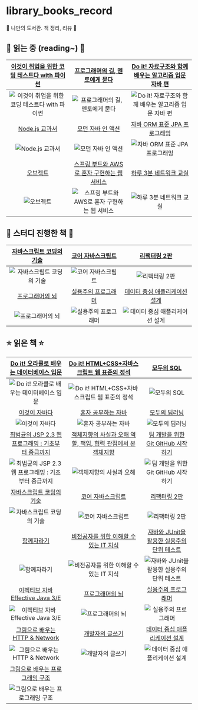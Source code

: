 # library_books_record
📖 나만의 도서관. 책 정리, 리뷰 🔖

## 📌 읽는 중 (reading~) 📌

|[이것이 취업을 위한 코딩 테스트다 with 파이썬](http://www.yes24.com/Product/Goods/91433923?OzSrank=1)|[프로그래머의 길, 멘토에게 묻다](http://www.yes24.com/Product/Goods/4045732)|[Do it! 자료구조와 함께 배우는 알고리즘 입문 자바 편](http://www.yes24.com/Product/Goods/60547893?OzSrank=3)| 
| :---: | :---: | :---: |
|![이것이 취업을 위한 코딩 테스트다 with 파이썬](http://image.yes24.com/goods/91433923/L)|![프로그래머의 길, 멘토에게 묻다](http://image.yes24.com/momo/TopCate88/MidCate04/8733735.jpg)|![Do it! 자료구조와 함께 배우는 알고리즘 입문 자바 편](http://image.yes24.com/goods/60547893/L)|
|[Node.js 교과서](http://www.yes24.com/Product/Goods/91213376)|[모던 자바 인 액션](http://www.yes24.com/Product/Goods/77125987)|[자바 ORM 표준 JPA 프로그래밍](http://www.yes24.com/Product/Goods/19040233)|
|![Node.js 교과서](http://image.yes24.com/goods/91213376/L)|![모던 자바 인 액션](http://image.yes24.com/goods/77125987/L)|![자바 ORM 표준 JPA 프로그래밍](http://image.yes24.com/goods/19040233/L)|
|[오브젝트](http://www.yes24.com/Product/Goods/74219491?OzSrank=1)|[스프링 부트와 AWS로 혼자 구현하는 웹 서비스](http://www.yes24.com/Product/Goods/83849117)|[하루 3분 네트워크 교실](http://www.yes24.com/Product/Goods/30670329)|
|![오브젝트](http://image.yes24.com/goods/74219491/L)|![스프링 부트와 AWS로 혼자 구현하는 웹 서비스](http://image.yes24.com/goods/83849117/L)|![하루 3분 네트워크 교실](http://image.yes24.com/momo/TopCate900/MidCate009/89983806.jpg)|

## 🎈 스터디 진행한 책 🎈

|[자바스크립트 코딩의 기술](http://www.yes24.com/Product/Goods/85019231?OzSrank=12)|[코어 자바스크립트](http://www.yes24.com/Product/Goods/78586788)|[리팩터링 2판](http://www.yes24.com/Product/Goods/89649360)|
| :---: | :---: | :---: |
|![자바스크립트 코딩의 기술](http://image.yes24.com/goods/85019231/L)|![코어 자바스크립트](http://image.yes24.com/goods/78586788/L)|![리팩터링 2판](http://image.yes24.com/goods/89649360/L)|
|[프로그래머의 뇌](http://www.yes24.com/Product/Goods/105911017)|[실용주의 프로그래머](http://www.yes24.com/Product/Goods/12501565)|[데이터 중심 애플리케이션 설계](http://www.yes24.com/Product/Goods/59566585)|
|![프로그래머의 뇌](http://image.yes24.com/goods/105911017/L)|![실용주의 프로그래머](http://image.yes24.com/goods/12501565/L)|![데이터 중심 애플리케이션 설계](http://image.yes24.com/goods/59566585/L)|

## ⭐ 읽은 책 ⭐

|[Do it! 오라클로 배우는 데이터베이스 입문](http://www.yes24.com/Product/Goods/65849798)|[Do it! HTML+CSS+자바스크립트 웹 표준의 정석](http://www.yes24.com/Product/Goods/96674934)|[모두의 SQL](http://www.yes24.com/Product/Goods/64434562?OzSrank=1)|
| :---: | :---: | :---: | 
|![Do it! 오라클로 배우는 데이터베이스 입문](http://image.yes24.com/goods/65849798/L)|![Do it! HTML+CSS+자바스크립트 웹 표준의 정석](http://image.yes24.com/goods/96674934/L)|![모두의 SQL](http://image.yes24.com/goods/64434562/L)|
|[이것이 자바다](http://www.yes24.com/Product/Goods/15651484)|[혼자 공부하는 자바](http://www.yes24.com/Product/Goods/74269939?OzSrank=1)|[모두의 딥러닝](http://www.yes24.com/Product/Goods/86611190?OzSrank=1)|
|![이것이 자바다](http://image.yes24.com/goods/15651484/L)|![혼자 공부하는 자바](http://image.yes24.com/goods/74269939/L)|![모두의 딥러닝](http://image.yes24.com/goods/86611190/L)
|[최범균의 JSP 2.3 웹 프로그래밍 : 기초부터 중급까지](http://www.yes24.com/Product/Goods/23087975)|[객체지향의 사실과 오해 역할, 책임, 협력 관점에서 본 객체지향](http://www.yes24.com/Product/Goods/18249021?OzSrank=1)|[팀 개발을 위한 Git GitHub 시작하기](http://www.yes24.com/Product/Goods/85382769?OzSrank=1)|
|![최범균의 JSP 2.3 웹 프로그래밍 : 기초부터 중급까지](http://image.yes24.com/momo/TopCate662/MidCate007/66169398.jpg)|![객체지향의 사실과 오해](http://image.yes24.com/momo/TopCate511/MidCate005/51040273.jpg)|![팀 개발을 위한 Git GitHub 시작하기](http://image.yes24.com/goods/85382769/L )|
|[자바스크립트 코딩의 기술](http://www.yes24.com/Product/Goods/85019231?OzSrank=12)|[코어 자바스크립트](http://www.yes24.com/Product/Goods/78586788)|[리팩터링 2판](http://www.yes24.com/Product/Goods/89649360)|
|![자바스크립트 코딩의 기술](http://image.yes24.com/goods/85019231/L)|![코어 자바스크립트](http://image.yes24.com/goods/78586788/L)|![리팩터링 2판](http://image.yes24.com/goods/89649360/L)|
|[함께자라기](http://www.yes24.com/Product/Goods/67350256)|[비전공자를 위한 이해할 수 있는 IT 지식](http://www.yes24.com/Product/Goods/91165789)|[자바와 JUnit을 활용한 실용주의 단위 테스트](http://www.yes24.com/Product/Goods/75189146)|
|![함께자라기](http://image.yes24.com/goods/67350256/L)|![비전공자를 위한 이해할 수 있는 IT 지식](http://image.yes24.com/goods/91165789/L)|![자바와 JUnit을 활용한 실용주의 단위 테스트](http://image.yes24.com/goods/75189146/L)|
|[이펙티브 자바 Effective Java 3/E](http://www.yes24.com/Product/Goods/65551284)|[프로그래머의 뇌](http://www.yes24.com/Product/Goods/105911017)|[실용주의 프로그래머](http://www.yes24.com/Product/Goods/12501565)|
|![이펙티브 자바 Effective Java 3/E](http://image.yes24.com/goods/65551284/L)|![프로그래머의 뇌](http://image.yes24.com/goods/105911017/L)|![실용주의 프로그래머](http://image.yes24.com/goods/12501565/L)|
|[그림으로 배우는 HTTP & Network](http://www.yes24.com/Product/Goods/15894097?OzSrank=2)|[개발자의 글쓰기](http://www.yes24.com/Product/Goods/79378905)|[데이터 중심 애플리케이션 설계](http://www.yes24.com/Product/Goods/59566585)|
|![그림으로 배우는 HTTP & Network](http://image.yes24.com/momo/TopCate448/MidCate010/44791452.jpg)|![개발자의 글쓰기](http://image.yes24.com/goods/79378905/L)|![데이터 중심 애플리케이션 설계](http://image.yes24.com/goods/59566585/L)|
|[그림으로 배우는 프로그래밍 구조](http://www.yes24.com/Product/Goods/103191961)|||
|![그림으로 배우는 프로그래밍 구조](http://image.yes24.com/goods/103191961/L)|||
